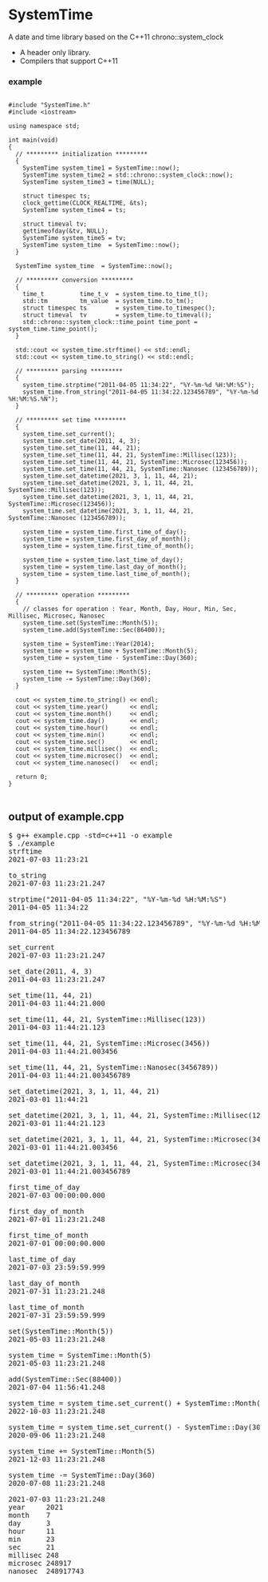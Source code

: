 # SystemTime
A date and time library based on the C++11 chrono::system_clock
* A header only library.
* Compilers that support C++11

### example
<pre>
<code>
#include "SystemTime.h"
#include &#60;iostream&#62;

using namespace std;

int main(void)
{
  // ********* initialization *********
  {
    SystemTime system_time1 = SystemTime::now();
    SystemTime system_time2 = std::chrono::system_clock::now();
    SystemTime system_time3 = time(NULL);

    struct timespec ts;
    clock_gettime(CLOCK_REALTIME, &ts);
    SystemTime system_time4 = ts;

    struct timeval tv;
    gettimeofday(&tv, NULL);
    SystemTime system_time5 = tv;
    SystemTime system_time  = SystemTime::now();
  }

  SystemTime system_time  = SystemTime::now();

  // ********* conversion *********
  {
    time_t          time_t_v  = system_time.to_time_t();
    std::tm         tm_value  = system_time.to_tm();
    struct timespec ts        = system_time.to_timespec();
    struct timeval  tv        = system_time.to_timeval();
    std::chrono::system_clock::time_point time_pont = system_time.time_point();
  }

  std::cout << system_time.strftime() << std::endl;
  std::cout << system_time.to_string() << std::endl;

  // ********* parsing *********
  {
    system_time.strptime("2011-04-05 11:34:22", "%Y-%m-%d %H:%M:%S");
    system_time.from_string("2011-04-05 11:34:22.123456789", "%Y-%m-%d %H:%M:%S.%N");
  }

  // ********* set time *********
  {
    system_time.set_current();
    system_time.set_date(2011, 4, 3);
    system_time.set_time(11, 44, 21);
    system_time.set_time(11, 44, 21, SystemTime::Millisec(123));
    system_time.set_time(11, 44, 21, SystemTime::Microsec(123456));
    system_time.set_time(11, 44, 21, SystemTime::Nanosec (123456789));
    system_time.set_datetime(2021, 3, 1, 11, 44, 21);
    system_time.set_datetime(2021, 3, 1, 11, 44, 21, SystemTime::Millisec(123));
    system_time.set_datetime(2021, 3, 1, 11, 44, 21, SystemTime::Microsec(123456));
    system_time.set_datetime(2021, 3, 1, 11, 44, 21, SystemTime::Nanosec (123456789));

    system_time = system_time.first_time_of_day();
    system_time = system_time.first_day_of_month();
    system_time = system_time.first_time_of_month();

    system_time = system_time.last_time_of_day();
    system_time = system_time.last_day_of_month();
    system_time = system_time.last_time_of_month();
  }

  // ********* operation *********
  {
    // classes for operation : Year, Month, Day, Hour, Min, Sec, Millisec, Microsec, Nanosec
    system_time.set(SystemTime::Month(5));
    system_time.add(SystemTime::Sec(86400));

    system_time = SystemTime::Year(2014);
    system_time = system_time + SystemTime::Month(5);
    system_time = system_time - SystemTime::Day(360);

    system_time += SystemTime::Month(5);
    system_time -= SystemTime::Day(360);
  }

  cout << system_time.to_string() << endl;
  cout << system_time.year()      << endl;
  cout << system_time.month()     << endl;
  cout << system_time.day()       << endl;
  cout << system_time.hour()      << endl;
  cout << system_time.min()       << endl;
  cout << system_time.sec()       << endl;
  cout << system_time.millisec()  << endl;
  cout << system_time.microsec()  << endl;
  cout << system_time.nanosec()   << endl;

  return 0;
}
</code>
</pre>

## output of example.cpp
<pre>
$ g++ example.cpp -std=c++11 -o example
$ ./example
strftime 
2021-07-03 11:23:21

to_string 
2021-07-03 11:23:21.247

strptime("2011-04-05 11:34:22", "%Y-%m-%d %H:%M:%S") 
2011-04-05 11:34:22

from_string("2011-04-05 11:34:22.123456789", "%Y-%m-%d %H:%M:%S.%N") 
2011-04-05 11:34:22.123456789

set_current 
2021-07-03 11:23:21.247

set_date(2011, 4, 3) 
2011-04-03 11:23:21.247

set_time(11, 44, 21) 
2011-04-03 11:44:21.000

set_time(11, 44, 21, SystemTime::Millisec(123)) 
2011-04-03 11:44:21.123

set_time(11, 44, 21, SystemTime::Microsec(3456)) 
2011-04-03 11:44:21.003456

set_time(11, 44, 21, SystemTime::Nanosec(3456789)) 
2011-04-03 11:44:21.003456789

set_datetime(2021, 3, 1, 11, 44, 21) 
2021-03-01 11:44:21

set_datetime(2021, 3, 1, 11, 44, 21, SystemTime::Millisec(123)) 
2021-03-01 11:44:21.123

set_datetime(2021, 3, 1, 11, 44, 21, SystemTime::Microsec(3456)) 
2021-03-01 11:44:21.003456

set_datetime(2021, 3, 1, 11, 44, 21, SystemTime::Microsec(3456789)) 
2021-03-01 11:44:21.003456789

first_time_of_day 
2021-07-03 00:00:00.000

first_day_of_month 
2021-07-01 11:23:21.248

first_time_of_month 
2021-07-01 00:00:00.000

last_time_of_day 
2021-07-03 23:59:59.999

last_day_of_month 
2021-07-31 11:23:21.248

last_time_of_month 
2021-07-31 23:59:59.999

set(SystemTime::Month(5)) 
2021-05-03 11:23:21.248

system_time = SystemTime::Month(5) 
2021-05-03 11:23:21.248

add(SystemTime::Sec(88400)) 
2021-07-04 11:56:41.248

system_time = system_time.set_current() + SystemTime::Month(15) 
2022-10-03 11:23:21.248

system_time = system_time.set_current() - SystemTime::Day(300) 
2020-09-06 11:23:21.248

system_time += SystemTime::Month(5) 
2021-12-03 11:23:21.248

system_time -= SystemTime::Day(360) 
2020-07-08 11:23:21.248

2021-07-03 11:23:21.248
year     2021
month    7
day      3
hour     11
min      23
sec      21
millisec 248
microsec 248917
nanosec  248917743
</pre>
